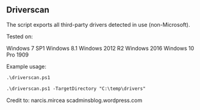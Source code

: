## Driverscan

The script exports all third-party drivers detected in use (non-Microsoft).

Tested on:

Windows 7 SP1
Windows 8.1
Windows 2012 R2
Windows 2016
Windows 10 Pro 1909

Example usage:
```markdown
.\driverscan.ps1

.\driverscan.ps1 -TargetDirectory "C:\temp\drivers"
```

Credit to: narcis.mircea
scadminsblog.wordpress.com

